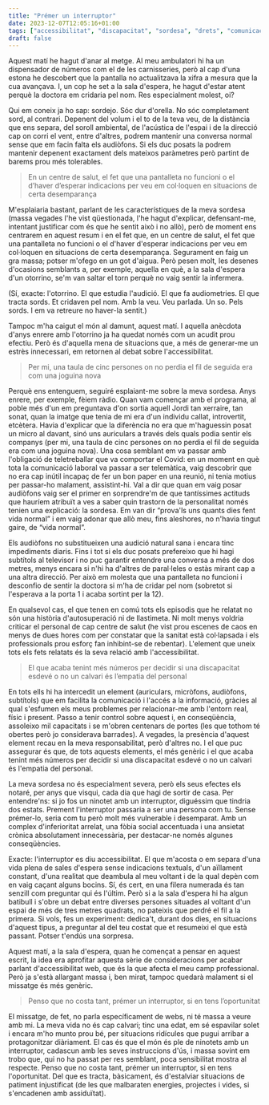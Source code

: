 ```yaml
---
title: "Prémer un interruptor"
date: 2023-12-07T12:05:16+01:00
tags: ["accessibilitat", "discapacitat", "sordesa", "drets", "comunicació", "equitat"]
draft: false
---
```


Aquest matí he hagut d'anar al metge. Al meu ambulatori hi ha un dispensador de números com el de les carnisseries, però al cap d'una estona he descobert que la pantalla no actualitzava la xifra a mesura que la cua avançava. I, un cop he set a la sala d'espera, he hagut d'estar atent perquè la doctora em cridaria pel nom. Res especialment molest, oi?

Qui em coneix ja ho sap: sordejo. Sóc dur d'orella. No sóc completament sord, al contrari. Depenent del volum i el to de la teva veu, de la distància que ens separa, del soroll ambiental, de l'acústica de l'espai i de la direcció cap on corri el vent, entre d'altres, podrem mantenir una conversa normal sense que em facin falta els audiòfons. Si els duc posats la podrem mantenir depenent exactament dels mateixos paràmetres però partint de barems prou més tolerables.

> En un centre de salut, el fet que una pantalleta no funcioni o el d’haver d’esperar indicacions per veu em col·loquen en situacions de certa desemparança

M'esplaiaria bastant, parlant de les característiques de la meva sordesa (massa vegades l'he vist qüestionada, l'he hagut d'explicar, defensant-me, intentant justificar com és que he sentit això i no allò), però de moment ens centrarem en aquest resum i en el fet que, en un centre de salut, el fet que una pantalleta no funcioni o el d'haver d'esperar indicacions per veu em col·loquen en situacions de certa desemparança. Segurament en faig un gra massa; potser m'ofego en un got d'aigua. Però pesen molt, les desenes d'ocasions semblants a, per exemple, aquella en què, a la sala d'espera d'un otorrino, se'm van saltar el torn perquè no vaig sentir la infermera.

(Sí, exacte: l'otorrino. El que estudia l'audició. El que fa audiometries. El que tracta sords. Et cridaven pel nom. Amb la veu. Veu parlada. Un so. Pels sords. I em va retreure no haver-la sentit.)

Tampoc m'ha caigut el món al damunt, aquest matí. I aquella anècdota d'anys enrere amb l'otorrino ja ha quedat només com un acudit prou efectiu. Però és d'aquella mena de situacions que, a més de generar-me un estrès innecessari, em retornen al debat sobre l'accessibilitat.

> Per mi, una taula de cinc persones on no perdia el fil de seguida era com una joguina nova

Perquè ens entenguem, seguiré esplaiant-me sobre la meva sordesa. Anys enrere, per exemple, fèiem ràdio. Quan vam començar amb el programa, al poble més d'un em preguntava d'on sortia aquell Jordi tan xerraire, tan sonat, quan la imatge que tenia de mi era d'un individu callat, introvertit, etcètera. Havia d'explicar que la diferència no era que m'haguessin posat un micro al davant, sinó uns auriculars a través dels quals podia sentir els companys (per mi, una taula de cinc persones on no perdia el fil de seguida era com una joguina nova). Una cosa semblant em va passar amb l'obligació de teletreballar que va comportar el Covid: en un moment en què tota la comunicació laboral va passar a ser telemàtica, vaig descobrir que no era cap inútil incapaç de fer un bon paper en una reunió, ni tenia motius per passar-ho malament, assistint-hi. Val a dir que quan em vaig posar audiòfons vaig ser el primer en sorprendre'm de que tantíssimes actituds que hauríem atribuït a ves a saber quin trastorn de la personalitat només tenien una explicació: la sordesa. Em van dir “prova'ls uns quants dies fent vida normal” i em vaig adonar que allò meu, fins aleshores, no n'havia tingut gaire, de “vida normal”.

Els audiòfons no substitueixen una audició natural sana i encara tinc impediments diaris. Fins i tot si els duc posats prefereixo que hi hagi subtítols al televisor i no puc garantir entendre una conversa a més de dos metres, menys encara si n'hi ha d'altres de paral·leles o estàs mirant cap a una altra direcció. Per això em molesta que una pantalleta no funcioni i desconfio de sentir la doctora si m'ha de cridar pel nom (sobretot si l'esperava a la porta 1 i acaba sortint per la 12).

En qualsevol cas, el que tenen en comú tots els episodis que he relatat no són una història d'autosuperació ni de llastimeta. Ni molt menys voldria criticar el personal de cap centre de salut (he vist prou escenes de caos en menys de dues hores com per constatar que la sanitat està col·lapsada i els professionals prou esforç fan inhibint-se de rebentar). L'element que uneix tots els fets relatats és la seva relació amb l'accessibilitat.

> El que acaba tenint més números per decidir si una discapacitat esdevé o no un calvari és l’empatia del personal

En tots ells hi ha intercedit un element (auriculars, micròfons, audiòfons, subtítols) que em facilita la comunicació i l'accés a la informació, gràcies al qual s'esfumen els meus problemes per relacionar-me amb l'entorn real, físic i present. Passo a tenir control sobre aquest i, en conseqüència, assoleixo mil capacitats i se m'obren centenars de portes (les que tothom té obertes però jo considerava barrades). A vegades, la presència d'aquest element recau en la meva responsabilitat, però d'altres no. I el que puc assegurar és que, de tots aquests elements, el més genèric i el que acaba tenint més números per decidir si una discapacitat esdevé o no un calvari és l'empatia del personal.

La meva sordesa no és especialment severa, però els seus efectes els notaré, per anys que visqui, cada dia que hagi de sortir de casa. Per entendre'ns: si jo fos un ninotet amb un interruptor, diguéssim que tindria dos estats. Prement l'interruptor passaria a ser una persona com tu. Sense prémer-lo, seria com tu però molt més vulnerable i desemparat. Amb un complex d'inferioritat arrelat, una fòbia social accentuada i una ansietat crònica absolutament innecessària, per destacar-ne només algunes conseqüències.

Exacte: l'interruptor es diu accessibilitat. El que m'acosta o em separa d'una vida plena de sales d'espera sense indicacions textuals, d'un aïllament constant, d'una realitat que deambula al meu voltant i de la qual depèn com en vaig caçant alguns bocins. Sí, és cert, en una filera numerada és tan senzill com preguntar qui és l'últim. Però si a la sala d'espera hi ha algun batibull i s'obre un debat entre diverses persones situades al voltant d'un espai de més de tres metres quadrats, no pateixis que perdré el fil a la primera. Si vols, fes un experiment: dedica't, durant dos dies, en situacions d'aquest tipus, a preguntar al del teu costat que et resumeixi el que està passant. Potser t'endús una sorpresa.

Aquest matí, a la sala d'espera, quan he començat a pensar en aquest escrit, la idea era aprofitar aquesta sèrie de consideracions per acabar parlant d'accessibilitat web, que és la que afecta el meu camp professional. Però ja s'està allargant massa i, ben mirat, tampoc quedarà malament si el missatge és més genèric.

> Penso que no costa tant, prémer un interruptor, si en tens l’oportunitat

El missatge, de fet, no parla específicament de webs, ni té massa a veure amb mi. La meva vida no és cap calvari; tinc una edat, em sé espavilar solet i encara m'ho munto prou bé, per situacions ridícules que pugui arribar a protagonitzar diàriament. El cas és que el món és ple de ninotets amb un interruptor, cadascun amb les seves instruccions d'ús, i massa sovint em trobo que, qui no ha passat per res semblant, poca sensibilitat mostra al respecte. Penso que no costa tant, prémer un interruptor, si en tens l'oportunitat. Del que es tracta, bàsicament, és d'estalviar situacions de patiment injustificat (de les que malbaraten energies, projectes i vides, si s'encadenen amb assiduïtat).